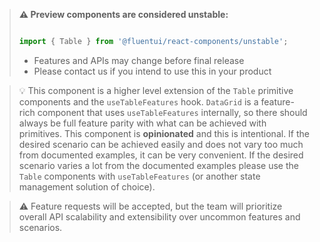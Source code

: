<!-- Don't allow prettier to collapse code block into single line -->
<!-- prettier-ignore -->
> **⚠️ Preview components are considered unstable:**
>
> ```jsx
>
> import { Table } from '@fluentui/react-components/unstable';
>
> ```
>
> - Features and APIs may change before final release
> - Please contact us if you intend to use this in your product

> 💡 This component is a higher level extension of the `Table` primitive components and the `useTableFeatures` hook.
> `DataGrid` is a feature-rich component that uses `useTableFeatures` internally,
> so there should always be full feature parity with what can be
> achieved with primitives. This component is **opinionated** and this is intentional. If the desired scenario can
> be achieved easily and does not vary too much from documented examples, it can be very convenient. If the desired
> scenario varies a lot from the documented examples please use the `Table` components with `useTableFeatures` (or
> another state management solution of choice).

> ⚠️ Feature requests will be accepted, but the team will prioritize overall API scalability and extensibility over
> uncommon features and scenarios.
